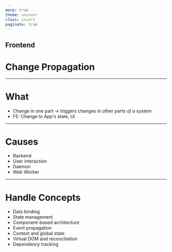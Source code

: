 ```yaml
---
marp: true
theme: uncover
class: invert
paginate: true
---
```


## Frontend

# **Change Propagation**

---

# What

* Change in one part -> triggers changes in other parts *of a system*
* FE: Change to App's state, UI

---

# Causes

* Backend
* User interaction
* Daemon
* Web Worker

---

# Handle Concepts

* Data binding
* State management
* Component-based architecture
* Event propagation
* Context and global state
* Virtual DOM and reconciliation
* Dependency tracking
